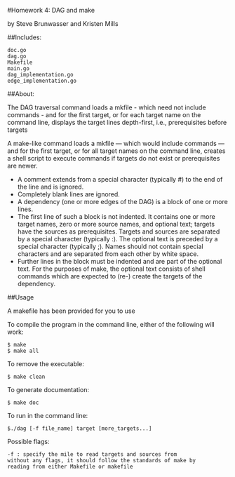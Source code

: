#Homework 4: DAG and make

by Steve Brunwasser and Kristen Mills

##Includes:

	doc.go
	dag.go
	Makefile
	main.go
	dag_implementation.go
	edge_implementation.go


##About:

The DAG traversal command loads a mkfile - which need not include commands -
and for the first target, or for each target name on the command line, 
displays the target lines depth-first, i.e., prerequisites before targets

A make-like command loads a mkfile — which would include commands — and for
the first target, or for all target names on the command line, creates a 
shell script to execute commands if targets do not exist or prerequisites 
are newer.

* A comment extends from a special character (typically #) to the end of the
line and is ignored.
* Completely blank lines are ignored.
* A dependency (one or more edges of the DAG) is a block of one or more 
lines.
* The first line of such a block is not indented. It contains one or more 
target names, zero or more source names, and optional text; targets have 
the sources as prerequisites. Targets and sources are separated by a special
character (typically :). The optional text is preceded by a special 
character (typically ;). Names should not contain special characters and 
are separated from each other by white space.
* Further lines in the block must be indented and are part of the optional 
text. For the purposes of make, the optional text consists of shell commands
which are expected to (re-) create the targets of the dependency.

##Usage

A makefile has been provided for you to use

To compile the program in the command line, either of
the following will work:
	
	$ make
	$ make all

To remove the executable: 
	
	$ make clean

To generate documentation:

	$ make doc

To run in the command line:
	
	$./dag [-f file_name] target [more_targets...]

Possible flags:

	-f : specify the mile to read targets and sources from
	without any flags, it should follow the standards of make by 
	reading from either Makefile or makefile
